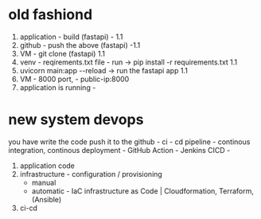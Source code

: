 # old fashiond 
1. application - build (fastapi) -  1.1
2. github - push the above (fastapi) -1.1
3. VM - git clone (fastapi) 1.1
4. venv - reqirements.txt file - run -> pip install -r requirements.txt 1.1
5. uvicorn main:app --reload -> run the fastapi app 1.1
6. VM - 8000 port, - public-ip:8000
7. application is running - 

# new system devops
you have write the code push it to the github - 
ci - cd pipeline - continous integration, continous deployment
    - GitHub Action
    - Jenkins CICD
    - 

1. application code 
2. infrastructure - configuration / provisioning
    - manual
    - automatic - IaC infrastructure as Code | Cloudformation, Terraform, (Ansible)
3. ci-cd 
